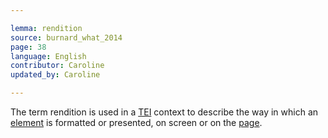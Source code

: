 ```yaml
---

lemma: rendition
source: burnard_what_2014
page: 38
language: English
contributor: Caroline
updated_by: Caroline

---
```


The term rendition is used in a [TEI](TEI.html) context to describe the way in which an [element](element.html) is formatted or presented, on screen or on the [page](page.html).
